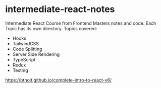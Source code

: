 # intermediate-react-notes

Intermediate React Course from Frontend Masters notes and code. Each Topic has its own directory. Topics covered:

 - Hooks
 - TailwindCSS
 - Code Splitting
 - Server Side Rendering
 - TypeScript
 - Redux
 - Testing

https://btholt.github.io/complete-intro-to-react-v6/
